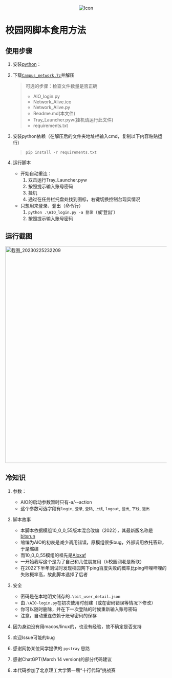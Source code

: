 <p align="center">
  <img src="https://github.com/KJH-x/Batch_Collections/blob/main/Campus_network/Network_Alive.ico" alt="Icon">
</p>

# 校园网脚本食用方法

## 使用步骤

1. 安装[python](https://www.python.org/downloads/)：

2. 下载[`Campus_network.7z`](https://github.com/KJH-x/Batch_Collections/blob/main/Campus_network/Campus_network.7z)并解压

    > 可选的步骤：检查文件数量是否正确
    >
    > - AIO_login.py
    > - Network_Alive.ico
    > - Network_Alive.py
    > - Readme.md(本文件)
    > - Tray_Launcher.pyw(挂机请运行此文件)
    > - requirements.txt

3. 安装python依赖（在解压后的文件夹地址栏输入cmd，复制以下内容粘贴运行）

    > ```batch
    > pip install -r requirements.txt
    > ```

4. 运行脚本
    - 开始自动重连：
        1. 双击运行Tray_Launcher.pyw
        2. 按照提示输入账号密码
        3. 挂机
        4. 通过在任务栏托盘处找到图标，右键切换控制台现实情况
    - 只想用来登录、登出（命令行）
        1. `python .\AIO_login.py -a 登录`（或‘登出’）
        2. 按照提示输入账号密码

## 运行截图

<img width="674" alt="截图_20230225232209" src="https://user-images.githubusercontent.com/53437291/221365173-5b283882-f14e-444a-8bd4-947ce5e81e31.png">

## 冷知识

1. 参数：
    - AIO的启动参数暂时只有-a/--action
    - 这个参数可选字段有`login`, `登录`, `登陆`, `上线`, `logout`, `登出`, `下线`, `退出`
2. 脚本故事
    - 本脚本依据模组10_0_0_55版本混合改编（2022），其最新版名称是[bitsrun](https://github.com/BITNP/bitsrun)
    - 缩编为AIO的初衷是减少调用错误，原模组很多bug，外部调用依托答辩，于是缩编
    - 而10_0_0_55模组的祖先是[Aloxaf](https://github.com/Aloxaf/10_0_0_55_login)
    - 一开始我写这个是为了自己和几位朋友用（b校园网老是断联）
    - 在2022下半年测试时发现校园网下ping百度失败的概率比ping哔哩哔哩的失败概率高，故此脚本选择了后者
3. 安全
    - 密码是在本地明文储存的`.\bit_user_detail.json`
    - 由`.\AIO-login.py`在初次使用时创建（或在密码错误等情况下修改）
    - 你可以随时删除，并在下一次登陆的时候重新输入账号密码
    - 注意，自动重连依赖于账号密码的保存

4. 因为身边没有用macos/linux的，也没有经验，故不确定是否支持
5. 欢迎Issue可能的bug
6. 感谢网协某位同学提供的 `pystray` 思路
7. 感谢ChatGPT(March 14 version)的部分代码建议
8. 本代码参加了北京理工大学第一届“十行代码”挑战赛
